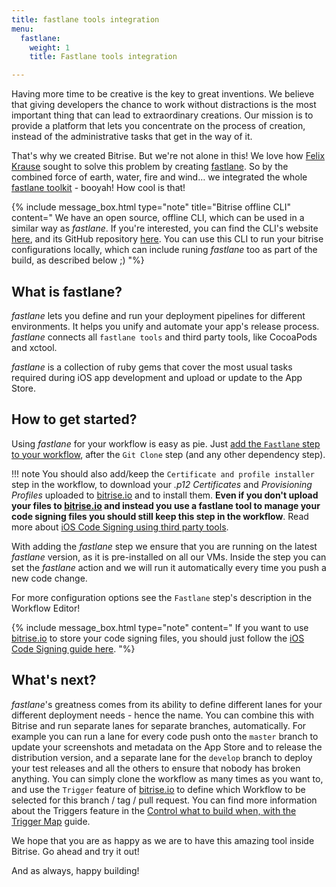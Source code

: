 ```yaml
---
title: fastlane tools integration
menu:
  fastlane:
    weight: 1
    title: Fastlane tools integration

---
```

Having more time to be creative is the key to great inventions.
We believe that giving developers the chance to work without distractions is the most important thing that can lead to extraordinary creations.
Our mission is to provide a platform that lets you concentrate on the process of creation,
instead of the administrative tasks that get in the way of it.

That's why we created Bitrise. But we're not alone in this!
We love how [Felix Krause](https://krausefx.com) sought to solve this problem by
creating [fastlane](https://fastlane.tools). So by the combined force of earth, water, fire and wind…
we integrated the whole [fastlane toolkit](https://fastlane.tools) - booyah! How cool is that!

{% include message_box.html type="note" title="Bitrise offline CLI" content="
We have an open source, offline CLI, which can be used in a similar way as _fastlane_.
If you're interested, you can find the CLI's website [here](https://www.bitrise.io/cli),
and its GitHub repository [here](https://github.com/bitrise-io/bitrise).
You can use this CLI to run your bitrise configurations locally, which can
include runing _fastlane_ too as part of the build, as described below ;)
"%}

## What is fastlane?

_fastlane_ lets you define and run your deployment pipelines for different environments.
It helps you unify and automate your app's release process.
_fastlane_ connects all `fastlane tools` and third party tools, like CocoaPods and xctool.

_fastlane_ is a collection of ruby gems that cover the most usual tasks required during iOS app development
and upload or update to the App Store.

## How to get started?

Using _fastlane_ for your workflow is easy as pie. Just [add the `Fastlane` step to your
workflow](/getting-started/manage-your-bitrise-workflow),
after the `Git Clone` step (and any other dependency step).

!!! note
You should also add/keep the `Certificate and profile installer` step in the workflow,
to download your _.p12 Certificates_ and _Provisioning Profiles_ uploaded to [bitrise.io](https://www.bitrise.io)
and to install them. __Even if you don't upload your files to [bitrise.io](https://www.bitrise.io)
and instead you use a fastlane tool to manage your code signing files you should
still keep this step in the workflow__. Read more about [iOS Code Signing using
third party tools](/ios/code-signing/#use-a-third-party-tool-to-manage-your-code-signing-files).

With adding the _fastlane_ step we ensure that you are running on the latest _fastlane_ version,
as it is pre-installed on all our VMs.
Inside the step you can set the _fastlane_ action and we will run it automatically every time you push a new code change.

For more configuration options see the `Fastlane` step's description in the Workflow Editor!

{% include message_box.html type="note" content="
If you want to use [bitrise.io](https://www.bitrise.io) to store your code signing files,
you should just follow the [iOS Code Signing guide here](/ios/code-signing/).
"%}

## What's next?

_fastlane_'s greatness comes from its ability to define different lanes for your different deployment needs - hence the name.
You can combine this with Bitrise and run separate lanes for separate branches, automatically.
For example you can run a lane for every code push onto the `master` branch to update your
screenshots and metadata on the App Store and to release the distribution version,
and a separate lane for the `develop` branch to deploy your test releases
and all the others to ensure that nobody has broken anything.
You can simply clone the workflow as many times as you want to,
and use the `Trigger` feature of [bitrise.io](https://www.bitrise.io) to define
which Workflow to be selected for this branch / tag / pull request.
You can find more information about the Triggers feature in the
[Control what to build when, with the Trigger Map](/webhooks/trigger-map/) guide.

We hope that you are as happy as we are to have this amazing tool inside Bitrise. Go ahead and try it out!

And as always, happy building!